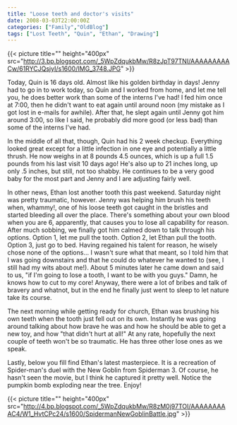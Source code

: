 ```yaml
---
title: "Loose teeth and doctor's visits"
date: 2008-03-03T22:00:00Z
categories: ["Family","OldBlog"]
tags: ["Lost Teeth", "Quin", "Ethan", "Drawing"]
---
```


{{< picture title="" height="400px" src="http://3.bp.blogspot.com/_5WpZdqukbMw/R8zJpT97TNI/AAAAAAAAACw/61RYCJQsjyI/s1600/IMG_3748.JPG" >}}

Today, Quin is 16 days old.  Almost like his golden birthday in days!  Jenny had to go in to work today, so Quin and I worked from home, and let me tell you, he does better work than some of the interns I've had!  I fed him once at 7:00, then he didn't want to eat again until around noon (my mistake as I got lost in e-mails for awhile).  After that, he slept again until Jenny got him around 3:00, so like I said, he probably did more good (or less bad) than some of the interns I've had.

In the middle of all that, though, Quin had his 2 week checkup.  Everything looked great except for a little infection in one eye and potentially a little thrush.  He now weighs in at 8 pounds 4.5 ounces, which is up a full 1.5 pounds from his last visit 10 days ago!  He's also up to 21 inches long, up only .5 inches, but still, not too shabby.  He continues to be a very good baby for the most part and Jenny and I are adjusting fairly well.

In other news, Ethan lost another tooth this past weekend.  Saturday night was pretty traumatic, however.  Jenny was helping him brush his teeth when, whammy!, one of his loose teeth got caught in the bristles and started bleeding all over the place.  There's something about your own blood when you are 6, apparently, that causes you to lose all capability for reason.  After much sobbing, we finally got him calmed down to talk through his options.  Option 1, let me pull the tooth.  Option 2, let Ethan pull the tooth.  Option 3, just go to bed.  Having regained his talent for reason, he wisely chose none of the options...  I wasn't sure what that meant, so I told him that I was going downstairs and that he could do whatever he wanted to (see, I still had my wits about me!).  About 5 minutes later he came down and said to us, "if I'm going to lose a tooth, I want to be with you guys."  Damn, he knows how to cut to my core!  Anyway, there were a lot of bribes and talk of bravery and whatnot, but in the end he finally just went to sleep to let nature take its course.

The next morning while getting ready for church, Ethan was brushing his own teeth when the tooth just fell out on its own.  Instantly he was going around talking about how brave he was and how he should be able to get a new toy, and how "that didn't hurt at all!"  At any rate, hopefully the next couple of teeth won't be so traumatic.  He has three other lose ones as we speak.

Lastly, below you fill find Ethan's latest masterpiece.  It is a recreation of Spider-man's duel with the New Goblin from Spiderman 3.  Of course, he hasn't seen the movie, but I think he captured it pretty well.  Notice the pumpkin bomb exploding near the tree.  Enjoy!

{{< picture title="" height="400px" src="http://4.bp.blogspot.com/_5WpZdqukbMw/R8zM0j97TOI/AAAAAAAAAC4/W1_HvtCPc24/s1600/SpidermanNewGoblinBattle.jpg" >}}
